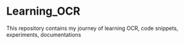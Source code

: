 # Learning_OCR
This repository contains my journey of learning OCR, code snippets, experiments, documentations
